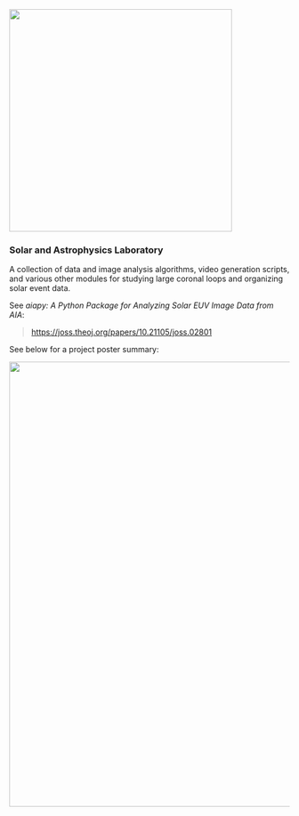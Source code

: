 <img src="https://i.imgur.com/84etiAu.png" width="400"/>

### Solar and Astrophysics Laboratory

A collection of data and image analysis algorithms, video generation scripts, and various other modules for studying large coronal loops and organizing solar event data.

See _aiapy: A Python Package for Analyzing Solar EUV Image Data from AIA_:

> https://joss.theoj.org/papers/10.21105/joss.02801

See below for a project poster summary:

<img src="https://i.imgur.com/qN9ATiz.jpg" width="800"/>
